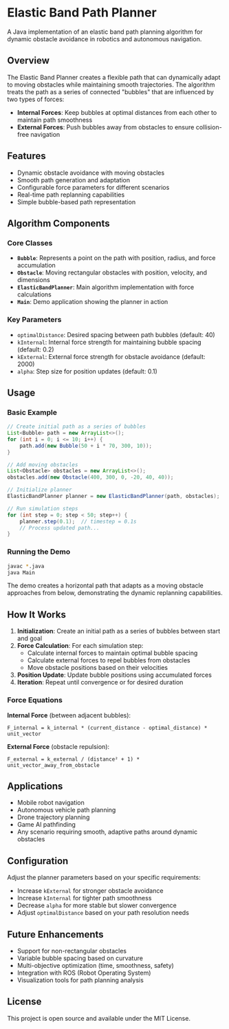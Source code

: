 # Elastic Band Path Planner

A Java implementation of an elastic band path planning algorithm for dynamic obstacle avoidance in robotics and autonomous navigation.

## Overview

The Elastic Band Planner creates a flexible path that can dynamically adapt to moving obstacles while maintaining smooth trajectories. The algorithm treats the path as a series of connected "bubbles" that are influenced by two types of forces:

- **Internal Forces**: Keep bubbles at optimal distances from each other to maintain path smoothness
- **External Forces**: Push bubbles away from obstacles to ensure collision-free navigation

## Features

- Dynamic obstacle avoidance with moving obstacles
- Smooth path generation and adaptation
- Configurable force parameters for different scenarios
- Real-time path replanning capabilities
- Simple bubble-based path representation

## Algorithm Components

### Core Classes

- **`Bubble`**: Represents a point on the path with position, radius, and force accumulation
- **`Obstacle`**: Moving rectangular obstacles with position, velocity, and dimensions
- **`ElasticBandPlanner`**: Main algorithm implementation with force calculations
- **`Main`**: Demo application showing the planner in action

### Key Parameters

- `optimalDistance`: Desired spacing between path bubbles (default: 40)
- `kInternal`: Internal force strength for maintaining bubble spacing (default: 0.2)
- `kExternal`: External force strength for obstacle avoidance (default: 2000)
- `alpha`: Step size for position updates (default: 0.1)

## Usage

### Basic Example

```java
// Create initial path as a series of bubbles
List<Bubble> path = new ArrayList<>();
for (int i = 0; i <= 10; i++) {
    path.add(new Bubble(50 + i * 70, 300, 10));
}

// Add moving obstacles
List<Obstacle> obstacles = new ArrayList<>();
obstacles.add(new Obstacle(400, 300, 0, -20, 40, 40));

// Initialize planner
ElasticBandPlanner planner = new ElasticBandPlanner(path, obstacles);

// Run simulation steps
for (int step = 0; step < 50; step++) {
    planner.step(0.1);  // timestep = 0.1s
    // Process updated path...
}
```

### Running the Demo

```bash
javac *.java
java Main
```

The demo creates a horizontal path that adapts as a moving obstacle approaches from below, demonstrating the dynamic replanning capabilities.

## How It Works

1. **Initialization**: Create an initial path as a series of bubbles between start and goal
2. **Force Calculation**: For each simulation step:
   - Calculate internal forces to maintain optimal bubble spacing
   - Calculate external forces to repel bubbles from obstacles
   - Move obstacle positions based on their velocities
3. **Position Update**: Update bubble positions using accumulated forces
4. **Iteration**: Repeat until convergence or for desired duration

### Force Equations

**Internal Force** (between adjacent bubbles):
```
F_internal = k_internal * (current_distance - optimal_distance) * unit_vector
```

**External Force** (obstacle repulsion):
```
F_external = k_external / (distance² + 1) * unit_vector_away_from_obstacle
```

## Applications

- Mobile robot navigation
- Autonomous vehicle path planning
- Drone trajectory planning
- Game AI pathfinding
- Any scenario requiring smooth, adaptive paths around dynamic obstacles

## Configuration

Adjust the planner parameters based on your specific requirements:

- Increase `kExternal` for stronger obstacle avoidance
- Increase `kInternal` for tighter path smoothness
- Decrease `alpha` for more stable but slower convergence
- Adjust `optimalDistance` based on your path resolution needs

## Future Enhancements

- Support for non-rectangular obstacles
- Variable bubble spacing based on curvature
- Multi-objective optimization (time, smoothness, safety)
- Integration with ROS (Robot Operating System)
- Visualization tools for path planning analysis

## License

This project is open source and available under the MIT License.
